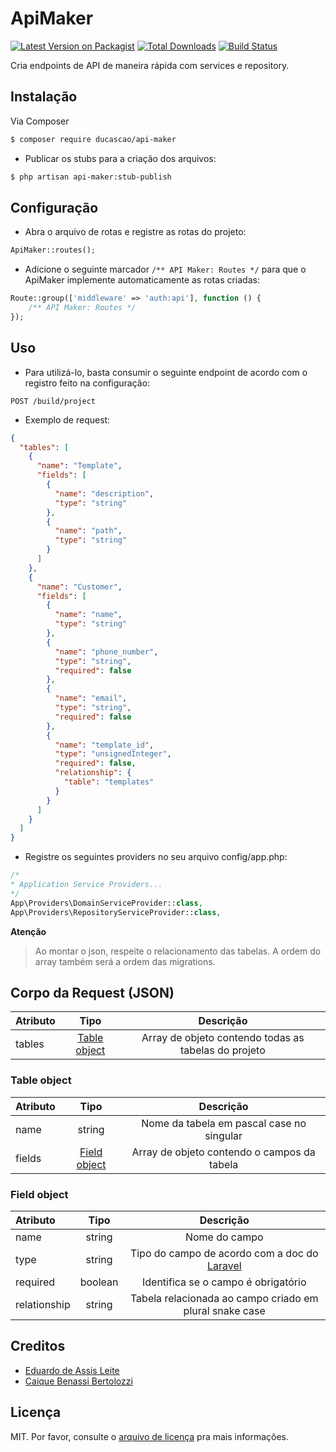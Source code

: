 # ApiMaker

[![Latest Version on Packagist][ico-version]][link-packagist]
[![Total Downloads][ico-downloads]][link-downloads]
[![Build Status][ico-travis]][link-travis]

Cria endpoints de API de maneira rápida com services e repository.

## Instalação

Via Composer

``` bash
$ composer require ducascao/api-maker
```

* Publicar os stubs para a criação dos arquivos:

``` bash
$ php artisan api-maker:stub-publish
```

## Configuração

* Abra o arquivo de rotas e registre as rotas do projeto:

``` php
ApiMaker::routes();
```
* Adicione o seguinte marcador `/** API Maker: Routes */` para que o ApiMaker implemente automaticamente as rotas criadas:

``` php
Route::group(['middleware' => 'auth:api'], function () {
    /** API Maker: Routes */
});
```

## Uso

* Para utilizá-lo, basta consumir o seguinte endpoint de acordo com o registro feito na configuração:

```
POST /build/project
```

* Exemplo de request:

``` json
{
  "tables": [
    {
      "name": "Template",
      "fields": [
        {
          "name": "description",
          "type": "string"
        },
        {
          "name": "path",
          "type": "string"
        }
      ]
    },
    {
      "name": "Customer",
      "fields": [
        {
          "name": "name",
          "type": "string"
        },
        {
          "name": "phone_number",
          "type": "string",
          "required": false
        },
        {
          "name": "email",
          "type": "string",
          "required": false
        },
        {
          "name": "template_id",
          "type": "unsignedInteger",
          "required": false,
          "relationship": {
            "table": "templates"
          }
        }
      ]
    }
  ]
}
```

* Registre os seguintes providers no seu arquivo config/app.php:

``` php
/*
* Application Service Providers...
*/
App\Providers\DomainServiceProvider::class,
App\Providers\RepositoryServiceProvider::class,
```

**Atenção**

>Ao montar o json, respeite o relacionamento das tabelas. A ordem do array também será a ordem das migrations.

## Corpo da Request (JSON)

| Atributo      | Tipo          | Descrição     |
| :------------ | :-----------: | :-----------: |
| tables        | [Table object](#table-object)  | Array de objeto contendo todas as tabelas do projeto  |

### Table object

| Atributo      | Tipo          | Descrição     |
| :------------ | :-----------: | :-----------: |
| name          | string        | Nome da tabela em pascal case no singular |
| fields        | [Field object](#field-object)  | Array de objeto contendo o campos da tabela |

### Field object

| Atributo      | Tipo          | Descrição     |
| :------------ | :-----------: | :-----------: |
| name          | string  | Nome do campo |
| type          | string  | Tipo do campo de acordo com a doc do [Laravel](https://laravel.com/docs/7.x/migrations#columns) |
| required      | boolean | Identifica se o campo é obrigatório |
| relationship  | string  | Tabela relacionada ao campo criado em plural snake case |

## Creditos

- [Eduardo de Assis Leite][link-author]
- [Caique Benassi Bertolozzi](https://github.com/caiquebb)

## Licença

MIT. Por favor, consulte o [arquivo de licença](license.md) pra mais informações.

[ico-version]: https://img.shields.io/packagist/v/ducascao/api-maker.svg?style=flat-square
[ico-downloads]: https://img.shields.io/packagist/dt/ducascao/api-maker.svg?style=flat-square
[ico-travis]: https://img.shields.io/travis/ducascao/api-maker/master.svg?style=flat-square
[ico-styleci]: https://styleci.io/repos/12345678/shield

[link-packagist]: https://packagist.org/packages/ducascao/api-maker
[link-downloads]: https://packagist.org/packages/ducascao/api-maker
[link-travis]: https://travis-ci.org/ducascao/api-maker
[link-styleci]: https://styleci.io/repos/12345678
[link-author]: https://github.com/ducascao
[link-contributors]: ../../contributors
